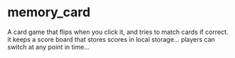 # memory_card
A card game that flips when you click it, and tries to match cards if correct. it keeps a score board that stores scores in local storage... players can switch at any point in time...
